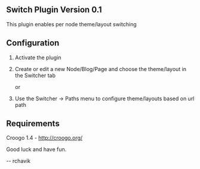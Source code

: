 Switch Plugin Version 0.1
-------------------------

This plugin enables per node theme/layout switching

Configuration
-------------

1. Activate the plugin

2. Create or edit a new Node/Blog/Page and choose the theme/layout in
   the Switcher tab

   or

3. Use the Switcher -> Paths menu to configure theme/layouts based on url path

Requirements
------------

Croogo 1.4 - http://croogo.org/

Good luck and have fun.

-- rchavik
